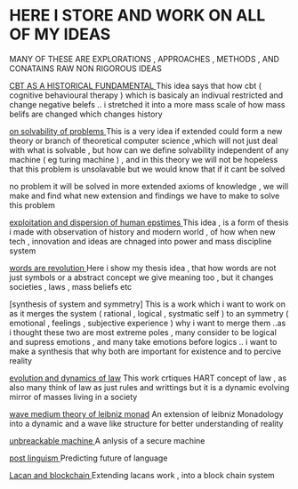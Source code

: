 # HERE I STORE AND WORK ON ALL OF MY IDEAS 

MANY OF THESE ARE EXPLORATIONS , APPROACHES , METHODS , AND CONATAINS RAW NON RIGOROUS IDEAS

[CBT AS A HISTORICAL FUNDAMENTAL ](https://github.com/1Nullnet/1Nullnet.github.io/blob/ideas/my%20ideas/cbt%20and%20history.md) This idea says that how cbt ( cognitive behavioural therapy ) which is basicaly an indivual restricted and change negative belefs .. i stretched
 it into a more mass scale of how mass belifs are changed which changes history 


 
[on solvability of problems ](https://github.com/1Nullnet/1Nullnet.github.io/blob/ideas/my%20ideas/ON%20SOLVABILITY%20OF%20PROBLEMS%20.md) This is a very idea if extended could form a new theory or branch of theoretical computer science ,which will not just deal with what is solvable , but how can we define solvability independent of any machine ( eg turing machine ) , and in this theory we will not be hopeless that this problem is unsolavable but we would know that if it cant be solved 


no problem it will be solved in more extended axioms of knowledge , we will make and find what new extension and findings we have to make to solve this problem


[exploitation and dispersion of human epstimes ](https://github.com/1Nullnet/1Nullnet.github.io/blob/ideas/my%20ideas/EXPLOITATION%20AND%20DISPERSION%20OF%20HUMAN%20EPISTEMES%20.md) This idea , is a form of thesis i made with observation of history and modern world , of how when new tech , innovation and ideas are chnaged into power and mass discipline system 



[words are revolution ](https://github.com/1Nullnet/1Nullnet.github.io/blob/ideas/my%20ideas/WORDS%20ARE%20REVOLUTION%20.md)  Here i show my thesis idea , that how words are not just symbols or a abstract concept we give meaning too , but it changes societies , laws , mass beliefs etc 


[synthesis of system and symmetry] This is a work which i want to work on as it merges the system ( rational , logical , systmatic self ) to an symmetry ( emotional , feelings , subjective experience ) why i want to merge them ..as i thought these two are most extreme poles , many consider to be logical and supress emotions , and many take emotions before logics .. i want to make a synthesis that why both are important for existence and to percive reality 


[evolution and dynamics of law](https://github.com/1Nullnet/1Nullnet.github.io/blob/ideas/my%20ideas/DYNAMICS%20OF%20LAW%20AND%20EVOLUTION%20.md) This work crtiques HART  concept of law , as also many think of law as just rules and writtings but it is a dynamic evolving mirror of masses living in a society 


[wave medium theory of leibniz monad](https://github.com/1Nullnet/1Nullnet.github.io/blob/ideas/my%20ideas/wave%20medium%20and%20LEIBNIZ%20MONADS.md) An extension of leibniz Monadology into a dynamic and a wave like structure for better understanding of reality


[ unbreackable machine ](https://github.com/1Nullnet/1Nullnet.github.io/blob/ideas/my%20ideas/A%20THEORETICAL%20UNBREACKABLE%20MACHINE%20.md) A anlysis of a secure machine

[ post linguism ](https://github.com/1Nullnet/1Nullnet.github.io/blob/ideas/my%20ideas/POST%20LINGUSIM%20.md) Predicting future of language


[ Lacan and blockchain ](https://github.com/1Nullnet/1Nullnet.github.io/blob/ideas/my%20ideas/AN%20EXTENSION%20OF%20LACAN%20.%20md) Extending lacans work , into a block chain system 
